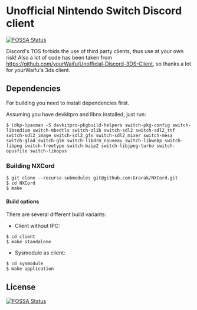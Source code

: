 # Unofficial Nintendo Switch Discord client
[![FOSSA Status](https://app.fossa.io/api/projects/git%2Bgithub.com%2FGrarak%2FNXCord.svg?type=shield)](https://app.fossa.io/projects/git%2Bgithub.com%2FGrarak%2FNXCord?ref=badge_shield)

Discord's TOS forbids the use of third party clients, thus use at your own risk! Also a lot of code has been taken from https://github.com/yourWaifu/Unofficial-Discord-3DS-Client, so thanks a lot for yourWaifu's 3ds client.

## Dependencies
For building you need to install dependencies first.

Assuming you have devkitpro and libnx installed, just run:
```
$ (dkp-)pacman -S devkitpro-pkgbuild-helpers switch-pkg-config switch-libsodium switch-mbedtls switch-zlib switch-sdl2 switch-sdl2_ttf switch-sdl2_image switch-sdl2_gfx switch-sdl2_mixer switch-mesa switch-glad switch-glm switch-libdrm_nouveau switch-libwebp switch-libpng switch-freetype switch-bzip2 switch-libjpeg-turbo switch-opusfile switch-libopus
```

### Building NXCord
```
$ git clone --recurse-submodules git@github.com:Grarak/NXCord.git
$ cd NXCord
$ make
```

#### Build options
There are several different build variants:
- Client without IPC:
```
$ cd client
$ make standalone
```
- Sysmodule as client:
```
$ cd sysmodule
$ make application
```

## License
[![FOSSA Status](https://app.fossa.io/api/projects/git%2Bgithub.com%2FGrarak%2FNXCord.svg?type=large)](https://app.fossa.io/projects/git%2Bgithub.com%2FGrarak%2FNXCord?ref=badge_large)

